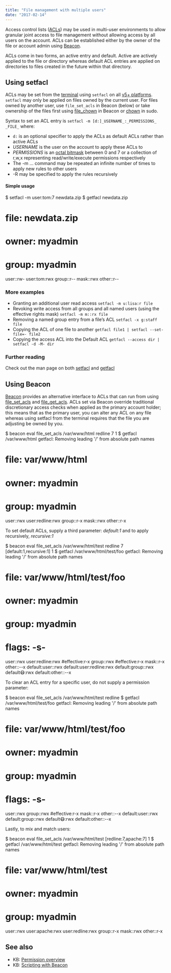 ```yaml
---
title: "File management with multiple users"
date: "2017-02-14"
---
```


Access control lists ([ACLs](https://wiki.archlinux.org/index.php/Access_Control_Lists)) may be used in multi-user environments to allow granular joint access to file management without allowing access by all users on the account. ACLs can be established either by the owner of the file or account admin using [Beacon](https://kb.apnscp.com/control-panel/scripting-with-beacon/).

ACLs come in two forms, an active entry and default. Active are actively applied to the file or directory whereas default ACL entries are applied on directories to files created in the future within that directory.

## Using setfacl

ACLs may be set from the [terminal](https://kb.apnscp.com/terminal/accessing-terminal/) using `setfacl` on all [v5+ platforms](https://kb.apnscp.com/platform/determining-platform-version/). `setfacl` may only be applied on files owned by the current user. For files owned by another user, use `file_set_acls` in Beacon (below) or take ownership of the files first using [file\_chown](http://api.apnscp.com/docs/class-File_Module.html#_chown) in Beacon or [chown](https://kb.apnscp.com/terminal/elevating-privileges-with-sudo/) in sudo.

Syntax to set an ACL entry is `setfacl -m [d:]_USERNAME_:_PERMISSIONS_ _FILE_` where:

- `d:` is an optional specifier to apply the ACLs as default ACLs rather than active ACLs
- _USERNAME_ is the user on the account to apply these ACLs to
- _PERMISSIONS_ is an [octal bitmask](https://kb.apnscp.com/guides/permissions-overview/) between 0 and 7 or a collection of r,w,x representing read/write/execute permissions respectively
- The -m ... command may be repeated an infinite number of times to apply new rules to other users
- \-R may be specified to apply the rules recursively

#### Simple usage

$ setfacl -m user:tom:7 newdata.zip
$ getfacl newdata.zip
# file: newdata.zip
# owner: myadmin
# group: myadmin
user::rw-
user:tom:rwx
group::r--
mask::rwx
other::r--

### More examples

- Granting an additional user read access `setfacl -m u:lisa:r file`
- Revoking write access from all groups and all named users (using the effective rights mask) `setfacl -m m::rx file`
- Removing a named group entry from a file’s ACL `setfacl -x g:staff file`
- Copying the ACL of one file to another `getfacl file1 | setfacl --set-file=- file2`
- Copying the access ACL into the Default ACL `getfacl --access dir | setfacl -d -M- dir`

### Further reading

Check out the man page on both [setfacl](https://linux.die.net/man/1/setfacl) and [getfacl](https://linux.die.net/man/1/getfacl)

## Using Beacon

[Beacon](https://kb.apnscp.com/control-panel/scripting-with-beacon/) provides an alternative interface to ACLs that can run from using [file\_set\_acls](http://api.apnscp.com/docs/class-File_Module.html#_set_acls) and [file\_get\_acls](http://api.apnscp.com/docs/class-File_Module.html#_get_acls). ACLs set via Beacon override traditional discretionary access checks when applied as the primary account holder; this means that as the primary user, you can alter any ACL on any file whereas using setfacl from the terminal requires that the file you are adjusting be owned by you.

$ beacon eval file\_set\_acls /var/www/html redline 7
1
$ getfacl /var/www/html
getfacl: Removing leading '/' from absolute path names
# file: var/www/html
# owner: myadmin
# group: myadmin
user::rwx
user:redline:rwx
group::r-x
mask::rwx
other::r-x

To set default ACLs, supply a third parameter: _default:1_ and to apply recursively, _recursive:1_

$ beacon eval file\_set\_acls /var/www/html/test redline 7 \[default:1,recursive:1\]
1
$ getfacl /var/www/html/test/foo
getfacl: Removing leading '/' from absolute path names
# file: var/www/html/test/foo
# owner: myadmin
# group: myadmin
# flags: -s-
user::rwx
user:redline:rwx #effective:r-x
group::rwx #effective:r-x
mask::r-x
other::--x
default:user::rwx
default:user:redline:rwx
default:group::rwx
default:mask::rwx
default:other::--x

To clear an ACL entry for a specific user, do not supply a permission parameter:

$ beacon eval file\_set\_acls /var/www/html/test redline 
$ getfacl /var/www/html/test/foo
getfacl: Removing leading '/' from absolute path names
# file: var/www/html/test/foo
# owner: myadmin
# group: myadmin
# flags: -s-
user::rwx
group::rwx #effective:r-x
mask::r-x
other::--x
default:user::rwx
default:group::rwx
default:mask::rwx
default:other::--x

Lastly, to mix and match users:

$ beacon eval file\_set\_acls /var/www/html/test \[redline:7,apache:7\]
1
$ getfacl /var/www/html/test
getfacl: Removing leading '/' from absolute path names
# file: var/www/html/test
# owner: myadmin
# group: myadmin
user::rwx
user:apache:rwx
user:redline:rwx
group::r-x
mask::rwx
other::r-x

## See also

- KB: [Permission overview](https://kb.apnscp.com/guides/permissions-overview/)
- KB: [Scripting with Beacon](https://kb.apnscp.com/control-panel/scripting-with-beacon/)
